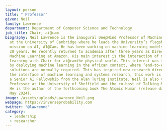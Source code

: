 ```yaml
---
layout: person
title: " Professor"
given: Neil
family: Lawrence
department: Department of Computer Science and Technology
job_title: Chair, ai@cam
biography: Neil Lawrence is the inaugural DeepMind Professor of Machine Learning
  at the University of Cambridge where he leads the University’s flagship
  mission on AI, AI@Cam. He has been working on machine learning models for over
  20 years. He recently returned to academia after three years as Director of
  Machine Learning at Amazon. His main interest is the interaction of machine
  learning with Chair for ai@camthe physical world. This interest was triggered
  by deploying machine learning in the African context, where ‘end-to-end’
  solutions are normally required. This has inspired new research directions at
  the interface of machine learning and systems research, this work is funded by
  a Senior AI Fellowship from the Alan Turing Institute. Neil is also visiting
  Professor at the University of Sheffield and the co-host of Talking Machines.
  He is the author of the forthcoming book The Atomic Human (release date 30th
  May 2024).
image: /assets/uploads/Lawrence_Neil.png
webpage: https://inverseprobability.com
twitter: "@lawrennd"
category:
  - leadership
  - researcher
---
```


